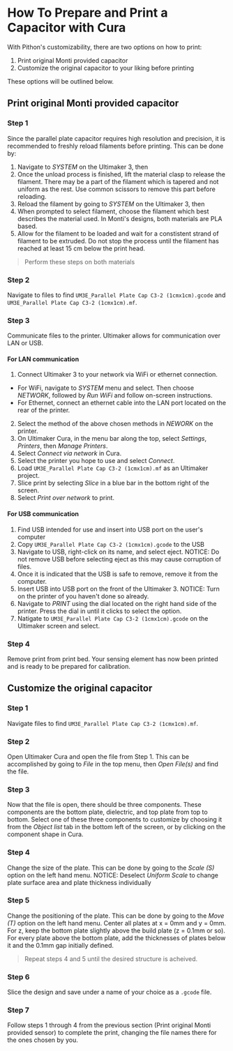 # How To Prepare and Print a Capacitor with Cura
With Pithon's customizability, there are two options on how to print:
1. Print original Monti provided capacitor
2. Customize the original capacitor to your liking before printing

These options will be outlined below.
## Print original Monti provided capacitor
### Step 1
Since the parallel plate capacitor requires high resolution and precision, it is recommended to freshly reload filaments before printing. This can be done by:
1. Navigate to *SYSTEM* on the Ultimaker 3, then
2. Once the unload process is finished, lift the material clasp to release the filament. There may be a part of the filament which is tapered and not uniform as the rest. Use common scissors to remove this part before reloading.
3. Reload the filament by going to *SYSTEM* on the Ultimaker 3, then 
4. When prompted to select filament, choose the filament which best describes the material used. In Monti's designs, both materials are PLA based.
5. Allow for the filament to be loaded and wait for a constistent strand of filament to be extruded. Do not stop the process until the filament has reached at least 15 cm below the print head.

> Perform these steps on both materials

### Step 2
Navigate to files to find `UM3E_Parallel Plate Cap C3-2 (1cmx1cm).gcode` and `UM3E_Parallel Plate Cap C3-2 (1cmx1cm).mf`.
### Step 3
Communicate files to the printer. Ultimaker allows for communication over LAN or USB.
#### For LAN communication
1. Connect Ultimaker 3 to your network via WiFi or ethernet connection.
- For WiFi, navigate to *SYSTEM* menu and select. Then choose *NETWORK*, followed by *Run WiFi* and follow on-screen instructions.
- For Ethernet, connect an ethernet cable into the LAN port located on the rear of the printer.
2. Select the method of the above chosen methods in *NEWORK* on the printer.
3. On Ultimaker Cura, in the menu bar along the top, select *Settings*, *Printers*, then *Manage Printers*.
4. Select *Connect via network* in Cura.
5. Select the printer you hope to use and select *Connect*.
6. Load `UM3E_Parallel Plate Cap C3-2 (1cmx1cm).mf` as an Ultimaker project.
7. Slice print by selecting *Slice* in a blue bar in the bottom right of the screen.
8. Select *Print over network* to print.

#### For USB communication
1. Find USB intended for use and insert into USB port on the user's computer
2. Copy `UM3E_Parallel Plate Cap C3-2 (1cmx1cm).gcode` to the USB
3. Navigate to USB, right-click on its name, and select eject. NOTICE: Do not remove USB before selecting eject as this may cause corruption of files.
4. Once it is indicated that the USB is safe to remove, remove it from the computer.
5. Insert USB into USB port on the front of the Ultimaker 3. NOTICE: Turn on the printer of you haven't done so already.
6. Navigate to *PRINT* using the dial located on the right hand side of the printer. Press the dial in until it clicks to select the option.
7. Natigate to `UM3E_Parallel Plate Cap C3-2 (1cmx1cm).gcode` on the Ultimaker screen and select.

### Step 4
Remove print from print bed. Your sensing element has now been printed and is ready to be prepared for calibration.
## Customize the original capacitor
### Step 1
Navigate files to find `UM3E_Parallel Plate Cap C3-2 (1cmx1cm).mf`.

### Step 2
Open Ultimaker Cura and open the file from Step 1. This can be accomplished by going to *File* in the top menu, then *Open File(s)* and find the file.

### Step 3
Now that the file is open, there should be three components. These components are the bottom plate, dielectric, and top plate from top to bottom. Select one of these three components to customize by choosing it from the *Object list* tab in the bottom left of the screen, or by clicking on the component shape in Cura.

### Step 4
Change the size of the plate. This can be done by going to the *Scale (S)* option on the left hand menu. NOTICE: Deselect *Uniform Scale* to change plate surface area and plate thickness individually

### Step 5
Change the positioning of the plate. This can be done by going to the *Move (T)* option on the left hand menu. Center all plates at x = 0mm and y = 0mm. For z, keep the bottom plate slightly above the build plate (z = 0.1mm or so). For every plate above the bottom plate, add the thicknesses of plates below it and the 0.1mm gap initially defined.

>Repeat steps 4 and 5 until the desired structure is acheived.

### Step 6
Slice the design and save under a name of your choice as a `.gcode` file.

### Step 7
Follow steps 1 through 4 from the previous section (Print original Monti provided sensor) to complete the print, changing the file names there for the ones chosen by you. 